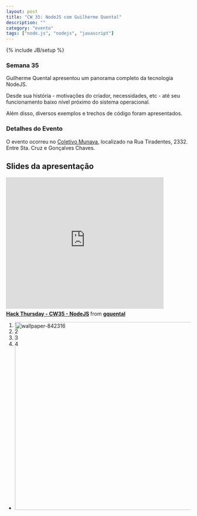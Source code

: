 ```yaml
---
layout: post
title: "CW 35: NodeJS com Guilherme Quental"
description: ""
category: "evento" 
tags: ["node.js", "nodejs", "javascript"]
---
```

{% include JB/setup %}

### Semana 35

<p>Guilherme Quental apresentou um panorama completo da tecnologia NodeJS.</p>
<p>Desde sua história - motivações do criador, necessidades, etc - até seu funcionamento baixo nível próximo do sistema operacional.</p>
<p>Além disso, diversos exemplos e trechos de código foram apresentados.</p>

<h3>Detalhes do Evento</h3>
<p>O evento ocorreu no <a href='https://www.facebook.com/coletivo.munaya'>Coletivo Munaya</a>, localizado na Rua Tiradentes, 2332. Entre Sta. Cruz e Gonçalves Chaves.</p>

## Slides da apresentação

<iframe src="http://www.slideshare.net/slideshow/embed_code/14129085" width="427" height="356" frameborder="0" marginwidth="0" marginheight="0" scrolling="no" style="border:1px solid #CCC;border-width:1px 1px 0;margin-bottom:5px" allowfullscreen='true'> </iframe> <div style="margin-bottom:5px"> <strong> <a href="http://www.slideshare.net/gquental/hack-thursday-cw35-nodejs" title="Hack Thursday - CW35 - NodeJS" target="_blank">Hack Thursday - CW35 - NodeJS</a> </strong> from <strong><a href="http://www.slideshare.net/gquental" target="_blank">gquental</a></strong> </div>

<article id="post-48" class="post-48 post type-post status-publish format-gallery hentry category-uncategorized grid_6 cf">


<div class="post-cover">
	<div class="entry-content video-content ">
				<div class="media-box flexslider cf">
				 <ul class="slides">
				<li style="width: 100%; float: left; margin-right: -100%; position: relative; display: none;" class=""><a href="http://demo.fabthemes.com/winter/files/2012/12/wallpaper-842314.jpg" title="wallpaper-842314"><img width="640" height="511" src="http://demo.fabthemes.com/winter/files/2012/12/wallpaper-842314-1024x819.jpg" class="attachment-large" alt="wallpaper-842314"></a></li><li style="width: 100%; float: left; margin-right: -100%; position: relative; display: list-item;" class="flex-active-slide"><a href="http://demo.fabthemes.com/winter/files/2012/12/wallpaper-842316.jpg" title="wallpaper-842316"><img width="640" height="511" src="http://demo.fabthemes.com/winter/files/2012/12/wallpaper-842316-1024x819.jpg" class="attachment-large" alt="wallpaper-842316"></a></li><li style="width: 100%; float: left; margin-right: -100%; position: relative; display: none;" class=""><a href="http://demo.fabthemes.com/winter/files/2012/12/wallpaper-842317.jpg" title="wallpaper-842317"><img width="640" height="511" src="http://demo.fabthemes.com/winter/files/2012/12/wallpaper-842317-1024x819.jpg" class="attachment-large" alt="wallpaper-842317"></a></li><li style="width: 100%; float: left; margin-right: -100%; position: relative; display: none;" class=""><a href="http://demo.fabthemes.com/winter/files/2012/12/wallpaper-842318.jpg" title="wallpaper-842318"><img width="640" height="511" src="http://demo.fabthemes.com/winter/files/2012/12/wallpaper-842318-1024x819.jpg" class="attachment-large" alt="wallpaper-842318"></a></li>				 </ul>
				<ol class="flex-control-nav flex-control-paging"><li><a class="">1</a></li><li><a class="flex-active">2</a></li><li><a class="">3</a></li><li><a class="">4</a></li></ol></div>
								<div class="clear"></div>
	</div><!-- .entry-content -->
</div>